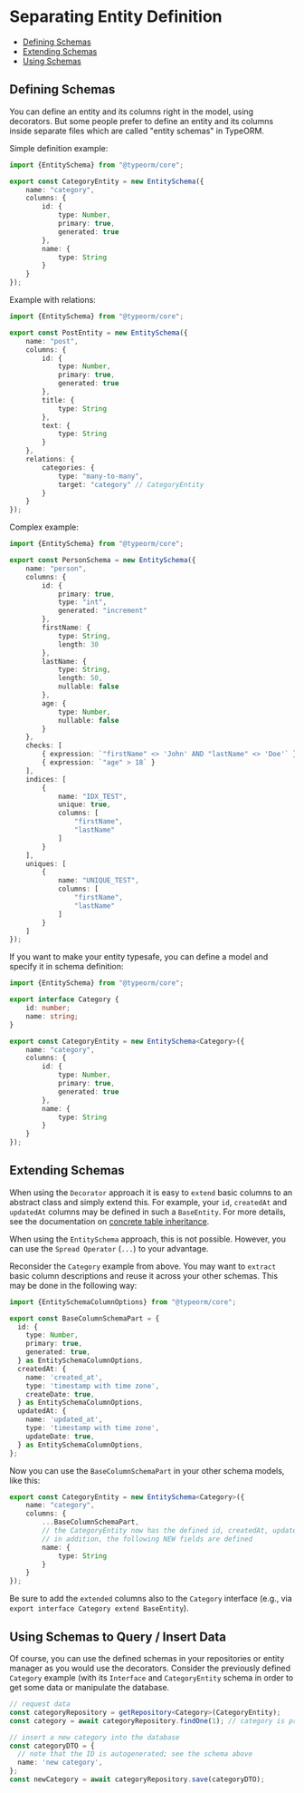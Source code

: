 # Separating Entity Definition

- [Defining Schemas](#defining-schemas)
- [Extending Schemas](#extending-schemas)
- [Using Schemas](#using-schemas-to-query--insert-data)

## Defining Schemas

You can define an entity and its columns right in the model, using decorators.
But some people prefer to define an entity and its columns inside separate files
which are called "entity schemas" in TypeORM.

Simple definition example:

```ts
import {EntitySchema} from "@typeorm/core";

export const CategoryEntity = new EntitySchema({
    name: "category",
    columns: {
        id: {
            type: Number,
            primary: true,
            generated: true
        },
        name: {
            type: String
        }
    }
});
```

Example with relations:

```ts
import {EntitySchema} from "@typeorm/core";

export const PostEntity = new EntitySchema({
    name: "post",
    columns: {
        id: {
            type: Number,
            primary: true,
            generated: true
        },
        title: {
            type: String
        },
        text: {
            type: String
        }
    },
    relations: {
        categories: {
            type: "many-to-many",
            target: "category" // CategoryEntity
        }
    }
});
```

Complex example:

```ts
import {EntitySchema} from "@typeorm/core";

export const PersonSchema = new EntitySchema({
    name: "person",
    columns: {
        id: {
            primary: true,
            type: "int",
            generated: "increment"
        },
        firstName: {
            type: String,
            length: 30
        },
        lastName: {
            type: String,
            length: 50,
            nullable: false
        },
        age: {
            type: Number,
            nullable: false
        }
    },
    checks: [
        { expression: `"firstName" <> 'John' AND "lastName" <> 'Doe'` },
        { expression: `"age" > 18` }
    ],
    indices: [
        {
            name: "IDX_TEST",
            unique: true,
            columns: [
                "firstName",
                "lastName"
            ]
        }
    ],
    uniques: [
        {
            name: "UNIQUE_TEST",
            columns: [
                "firstName",
                "lastName"
            ]
        }
    ]
});
```

If you want to make your entity typesafe, you can define a model and specify it in schema definition:

```ts
import {EntitySchema} from "@typeorm/core";

export interface Category {
    id: number;
    name: string;
}

export const CategoryEntity = new EntitySchema<Category>({
    name: "category",
    columns: {
        id: {
            type: Number,
            primary: true,
            generated: true
        },
        name: {
            type: String
        }
    }
});
```

## Extending Schemas

When using the `Decorator` approach it is easy to `extend` basic columns to an abstract class and simply extend this.
For example, your `id`, `createdAt` and `updatedAt` columns may be defined in such a `BaseEntity`. For more details, see
the documentation on [concrete table inheritance](entity-inheritance.md#concrete-table-inheritance).

When using the `EntitySchema` approach, this is not possible. However, you can use the `Spread Operator` (`...`) to your
advantage.

Reconsider the `Category` example from above. You may want to `extract` basic column descriptions and reuse it across
your other schemas. This may be done in the following way:

```ts
import {EntitySchemaColumnOptions} from "@typeorm/core";

export const BaseColumnSchemaPart = {
  id: {
    type: Number,
    primary: true,
    generated: true,
  } as EntitySchemaColumnOptions,
  createdAt: {
    name: 'created_at',
    type: 'timestamp with time zone',
    createDate: true,
  } as EntitySchemaColumnOptions,
  updatedAt: {
    name: 'updated_at',
    type: 'timestamp with time zone',
    updateDate: true,
  } as EntitySchemaColumnOptions,
};
```

Now you can use the `BaseColumnSchemaPart` in your other schema models, like this:

```ts
export const CategoryEntity = new EntitySchema<Category>({
    name: "category",
    columns: {
        ...BaseColumnSchemaPart,
        // the CategoryEntity now has the defined id, createdAt, updatedAt columns!
        // in addition, the following NEW fields are defined
        name: {
            type: String
        }
    }
});
```

Be sure to add the `extended` columns also to the `Category` interface (e.g., via `export interface Category extend BaseEntity`).

## Using Schemas to Query / Insert Data

Of course, you can use the defined schemas in your repositories or entity manager as you would use the decorators.
Consider the previously defined `Category` example (with its `Interface` and `CategoryEntity` schema in order to get
some data or manipulate the database.

```ts
// request data
const categoryRepository = getRepository<Category>(CategoryEntity);
const category = await categoryRepository.findOne(1); // category is properly typed!

// insert a new category into the database
const categoryDTO = {
  // note that the ID is autogenerated; see the schema above
  name: 'new category',
};
const newCategory = await categoryRepository.save(categoryDTO);
```
